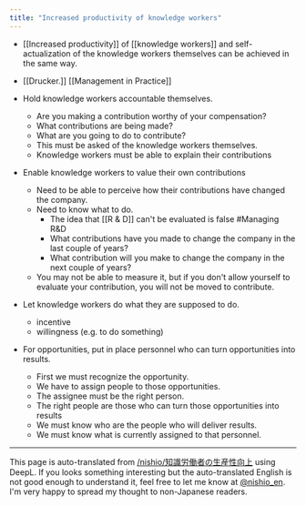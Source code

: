 ```yaml
---
title: "Increased productivity of knowledge workers"
---
```


- [[Increased productivity]] of [[knowledge workers]] and self-actualization of the knowledge workers themselves can be achieved in the same way.
- [[Drucker.]]   [[Management in Practice]]

- Hold knowledge workers accountable themselves.
    - Are you making a contribution worthy of your compensation?
    - What contributions are being made?
    - What are you going to do to contribute?
    - This must be asked of the knowledge workers themselves.
    - Knowledge workers must be able to explain their contributions
- Enable knowledge workers to value their own contributions
    - Need to be able to perceive how their contributions have changed the company.
    - Need to know what to do.
        - The idea that [[R & D]] can't be evaluated is false #Managing R&D
        - What contributions have you made to change the company in the last couple of years?
        - What contribution will you make to change the company in the next couple of years?
    - You may not be able to measure it, but if you don't allow yourself to evaluate your contribution, you will not be moved to contribute.
- Let knowledge workers do what they are supposed to do.
    - incentive
    - willingness (e.g. to do something)
- For opportunities, put in place personnel who can turn opportunities into results.
    - First we must recognize the opportunity.
    - We have to assign people to those opportunities.
    - The assignee must be the right person.
    - The right people are those who can turn those opportunities into results
    - We must know who are the people who will deliver results.
    - We must know what is currently assigned to that personnel.
---
This page is auto-translated from [/nishio/知識労働者の生産性向上](https://scrapbox.io/nishio/知識労働者の生産性向上) using DeepL. If you looks something interesting but the auto-translated English is not good enough to understand it, feel free to let me know at [@nishio_en](https://twitter.com/nishio_en). I'm very happy to spread my thought to non-Japanese readers.